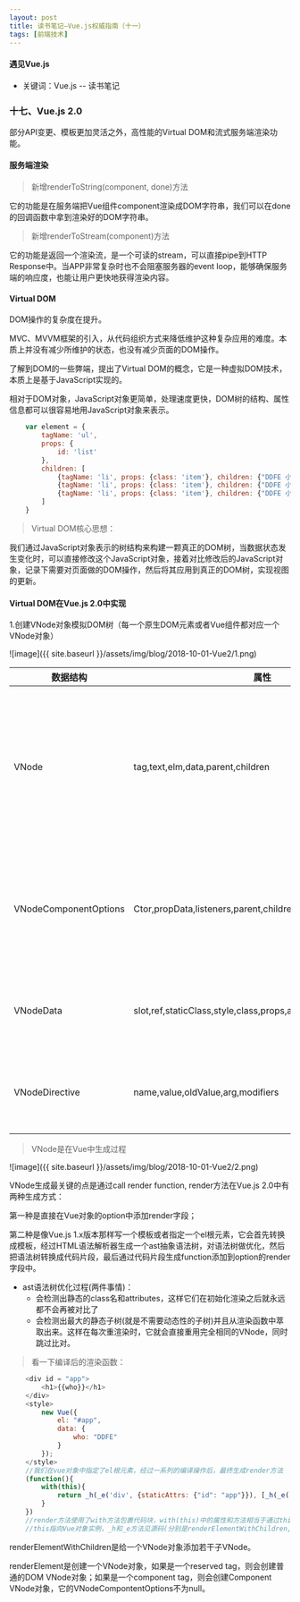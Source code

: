 ```yaml
---
layout: post
title: 读书笔记—Vue.js权威指南（十一）
tags: [前端技术]
---
```

#### 遇见Vue.js

* 关键词：Vue.js -- 读书笔记

### 十七、Vue.js 2.0

部分API变更、模板更加灵活之外，高性能的Virtual DOM和流式服务端渲染功能。

#### 服务端渲染

> 新增renderToString(component, done)方法

它的功能是在服务端把Vue组件component渲染成DOM字符串，我们可以在done的回调函数中拿到渲染好的DOM字符串。

> 新增renderToStream(component)方法

它的功能是返回一个渲染流，是一个可读的stream，可以直接pipe到HTTP Response中。当APP非常复杂时也不会阻塞服务器的event loop，能够确保服务端的响应度，也能让用户更快地获得渲染内容。

#### Virtual DOM

DOM操作的复杂度在提升。

MVC、MVVM框架的引入，从代码组织方式来降低维护这种复杂应用的难度。本质上并没有减少所维护的状态，也没有减少页面的DOM操作。

了解到DOM的一些弊端，提出了Virtual DOM的概念，它是一种虚拟DOM技术，本质上是基于JavaScript实现的。

相对于DOM对象，JavaScript对象更简单，处理速度更快，DOM树的结构、属性信息都可以很容易地用JavaScript对象来表示。

```javascript
    var element = {
        tagName: 'ul',
        props: {
            id: 'list'
        },
        children: [
            {tagName: 'li', props: {class: 'item'}, children: {"DDFE 小Z"}}，
            {tagName: 'li', props: {class: 'item'}, children: {"DDFE 小H"}}，
            {tagName: 'li', props: {class: 'item'}, children: {"DDFE 小S"}}
        ]
    }
```

> Virtual DOM核心思想：

我们通过JavaScript对象表示的树结构来构建一颗真正的DOM树，当数据状态发生变化时，可以直接修改这个JavaScript对象，接着对比修改后的JavaScript对象，记录下需要对页面做的DOM操作，然后将其应用到真正的DOM树，实现视图的更新。

#### Virtual DOM在Vue.js 2.0中实现

1.创建VNode对象模拟DOM树（每一个原生DOM元素或者Vue组件都对应一个VNode对象）

![image]({{ site.baseurl }}/assets/img/blog/2018-10-01-Vue2/1.png)

| 数据结构        | 属性   |  说明  |
| --------   | --------  | --------  |
| VNode      | tag,text,elm,data,parent,children   |   两种生成方式：一种是由普通DOM元素生成；另一种是由Vue组件生成     |
| VNodeComponentOptions        |   Ctor,propData,listeners,parent,children,tag   |   用来描述通过Vue组件生成VNode对象的一些组件相关参数   |
| VNodeData        |    slot,ref,staticClass,style,class,props,attrs,transition,directives    |  用来描述VNode包含的一些节点数据  |
| VNodeDirective        |    name,value,oldValue,arg,modifiers    |  用来描述VNode存储的指令数据  |

> VNode是在Vue中生成过程

![image]({{ site.baseurl }}/assets/img/blog/2018-10-01-Vue2/2.png)

VNode生成最关键的点是通过call render function, render方法在Vue.js 2.0中有两种生成方式：

第一种是直接在Vue对象的option中添加render字段；

第二种是像Vue.js 1.x版本那样写一个模板或者指定一个el根元素，它会首先转换成模板，经过HTML语法解析器生成一个ast抽象语法树，对语法树做优化，然后把语法树转换成代码片段，最后通过代码片段生成function添加到option的render字段中。

+ ast语法树优化过程(两件事情)：
    + 会检测出静态的class名和attributes，这样它们在初始化渲染之后就永远都不会再被对比了
    + 会检测出最大的静态子树(就是不需要动态性的子树)并且从渲染函数中萃取出来。这样在每次重渲染时，它就会直接重用完全相同的VNode，同时跳过比对。

> 看一下编译后的渲染函数：

```javascript
    <div id = "app">
        <h1>{{who}}</h1>
    </div>
    <style>
        new Vue({
            el: "#app",
            data: {
                who: "DDFE"
            }
        });
    </style>
    //我们在vue对象中指定了el根元素，经过一系列的编译操作后，最终生成render方法
    (function(){
        with(this){
            return _h(_e('div', {staticAttrs: {"id": "app"}}), [_h(_e('h1'), [("hello" + _s(who))])])
        }
    })
    //render方法使用了with方法包裹代码块，with(this)中的属性和方法相当于通过this来调用，这样写是为了减少代码量
    //this指向Vue对象实例，_h和_e方法见源码(分别是renderElementWithChildren,renderElement)
```

renderElementWithChildren是给一个VNode对象添加若干子VNode。

renderElement是创建一个VNode对象，如果是一个reserved tag，则会创建普通的DOM VNode对象；如果是一个component tag，则会创建Component VNode对象，它的VNodeCompontentOptions不为null。











